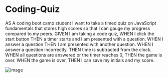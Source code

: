 # Coding-Quiz
AS A coding boot camp student
I want to take a timed quiz on JavaScript fundamentals that stores high scores so that I can gauge my progress compared to my peers.
GIVEN I am taking a code quiz, WHEN I click the start button THEN a timer starts and I am presented with a question.
WHEN I answer a question THEN I am presented with another question. 
WHEN I answer a question incorrectly. THEN time is subtracted from the clock.
WHEN all questions are answered or the timer reaches 0, THEN the game is over.
WHEN the game is over, THEN I can save my initials and my score.

![image](https://user-images.githubusercontent.com/77765270/109596669-b4d62f80-7ae4-11eb-8402-da46161c3dfd.png)